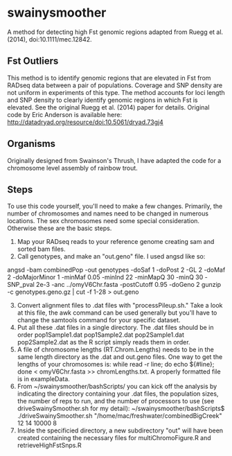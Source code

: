 # swainysmoother
A method for detecting high Fst genomic regions adapted from Ruegg et al. (2014), doi:10.1111/mec.12842.

## Fst Outliers
This method is to identify genomic regions that are elevated in Fst from RADseq data between a pair of populations. Coverage and SNP density are not uniform in experiments of this type. The method accounts for loci length and SNP density to clearly identify genomic regions in which Fst is elevated. See the original Ruegg et al. (2014) paper for details. Original code by Eric Anderson is available here: http://datadryad.org/resource/doi:10.5061/dryad.73gj4

## Organisms
Originally designed from Swainson's Thrush, I have adapted the code for a chromosome level assembly of rainbow trout. 

## Steps
To use this code yourself, you'll need to make a few changes. Primarily, the number of chromosomes and names need to be changed in numerous locations. The sex chromosomes need some special consideration. Otherwise these are the basic steps.

1. Map your RADseq reads to your reference genome creating sam and sorted bam files.
2. Call genotypes, and make an "out.geno" file. I used angsd like so:

angsd -bam combinedPop -out genotypes -doSaf 1 -doPost 2 -GL 2 -doMaf 2 -doMajorMinor 1 -minMaf 0.05 -minInd 22 -minMapQ 30 -minQ 30 -SNP_pval 2e-3 -anc ../omyV6Chr.fasta  -postCutoff 0.95 -doGeno 2
gunzip -c genotypes.geno.gz | cut -f 1-28 > out.geno


3. Convert alignment files to .dat files with "processPileup.sh." Take a look at this file, the awk command can be used generally but you'll have to change the samtools command for your specific dataset.
4. Put all these .dat files in a single directory. The .dat files should be in order pop1Sample1.dat pop1Sample2.dat pop2Sample1.dat pop2Sample2.dat as the R script simply reads them in order.
5. A file of chromosome lengths (RT.Chrom.Lengths) needs to be in the same length directory as the .dat and out.geno files. One way to get the lengths of your chromosomes is: while read -r line; do echo ${#line}; done < omyV6Chr.fasta >> chromLengths.txt. A properly formatted file is in exampleData.
6. From ~/swainysmoother/bashScripts/ you can kick off the analysis by indicating the directory containing your .dat files, the population sizes, the number of reps to run, and the number of processors to use (see driveSwainySmoother.sh for my detail):
~/swainysmoother/bashScripts$ ./driveSwainySmoother.sh "/home/mac/freshwater/combinedBigCreek" 12 14 10000 8
7. Inside the specificied directory, a new subdirectory "out" will have been created containing the necessary files for multiChromoFigure.R and retrieveHighFstSnps.R




